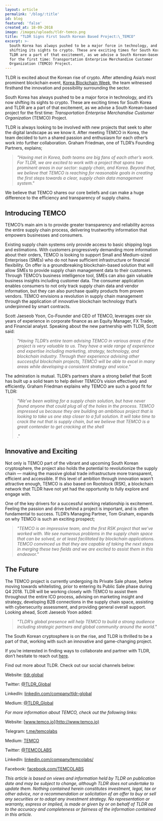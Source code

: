 ```yaml
---
layout: article
permalink: '/blog/:title'
id: blog
featured: 'false'
created_at: 18-09-2018
image: /images/uploads/tldr-temco.png
title: "TLDR Signs First South Korean Based Project:\_TEMCO"
excerpt: >-
  South Korea has always pushed to be a major force in technology, and it's now
  shifting its sights to crypto. These are exciting times for South Korea and
  TLDR are a part of that excitement, as we advise a South Korean-based project
  for the first time: Transportation Enterprise Merchandise Customer
  Organization (TEMCO) Project.
---
```

TLDR is excited about the Korean rise of crypto. After attending Asia’s most prominent blockchain event, [Korea Blockchain Week](https://koreablockchainweek.com/), the team witnessed firsthand the innovation and possibility surrounding the sector.

South Korea has always pushed to be a major force in technology, and it’s now shifting its sights to crypto. These are exciting times for South Korea and TLDR are a part of that excitement, as we advise a South Korean-based project for the first time: _Transportation Enterprise Merchandise Customer Organization_ (TEMCO) Project.

TLDR is always looking to be involved with new projects that seek to alter the digital landscape as we know it. After meeting TEMCO in Korea, the team decided to turn a shared passion and enthusiasm for each other’s work into further collaboration. Graham Friedman, one of TLDR’s Founding Partners, explains;

> _"Having met in Korea, both teams are big fans of each other’s work. For TLDR, we are excited to work with a project that spans two prominent areas in our sector: supply chain, and Korea. Beyond that, we believe that TEMCO is reaching for reasonable goals in creating the first steps towards a clear, supply chain data management system."_

We believe that TEMCO shares our core beliefs and can make a huge difference to the efficiency and transparency of supply chains.

## Introducing TEMCO

TEMCO’s main aim is to provide greater transparency and reliability across the entire supply chain process, delivering trustworthy information that empowers businesses and consumers.

Existing supply chain systems only provide access to basic shipping logs and estimations. With customers progressively demanding more information about their orders, TEMCO is looking to support Small and Medium-sized Enterprises (SMEs) who do not have sufficient infrastructure or financial flexibility. On offer is a groundbreaking blockchain-based solution that will allow SMEs to provide supply chain management data to their customers. Through TEMCO’s business intelligence tool, SMEs can also gain valuable business insights including customer data. The consumer application enables consumers to not only track supply chain data and vendor information, but they can also purchase quality products from proven vendors. TEMCO envisions a revolution in supply chain management through the application of innovative blockchain technology that’s underpinned by smart contracts.

Scott Jaeseob Yoon, Co-Founder and CEO of TEMCO, leverages over six years of experience in corporate finance as an Equity Manager, FX Trader, and Financial analyst. Speaking about the new partnership with TLDR, Scott said:

> _"Having TLDR’s entire team advising TEMCO in various areas of the project is very valuable to us. They have a wide range of experience and expertise including marketing, strategy, technology, and blockchain industry. Through their experience advising other successful blockchain projects, TEMCO will be able to excel in many areas while developing a consistent strategy and voice."_

The admiration is mutual. TLDR’s partners share a strong belief that Scott has built up a solid team to help deliver TEMCO’s vision effectively and efficiently. Graham Friedman explains why TEMCO are such a good fit for TLDR:

> _"We’ve been waiting for a supply chain solution, but have never found anyone that could plug all of the holes in the process. TEMCO impressed us because they are building an ambitious project that is looking to take us one step closer to a full solution. It will take time to crack the nut that is supply chain, but we believe that TEMCO is a great contender to get cracking at the shell_
>
> ."

## Innovative and Exciting

Not only is TEMCO part of the vibrant and upcoming South Korean cryptosphere, the project also holds the potential to revolutionize the supply chain — making the massive global trade infrastructure more transparent, efficient and accessible. If this level of ambition through innovation wasn’t attractive enough, TEMCO is also based on Rootstock (RSK), a blockchain network that TLDR have not yet had the opportunity to fully explore and engage with.

One of the key drivers for a successful working relationship is excitement. Feeling the passion and drive behind a project is important, and is often fundamental to success. TLDR’s Managing Partner, Tom Graham, expands on why TEMCO is such an exciting prospect;

> _"TEMCO is an impressive team, and the first RSK project that we’ve worked with. We see numerous problems in the supply chain space that can be solved, or at least facilitated by blockchain applications. TEMCO convinced us that they are capable of taking the next steps in merging these two fields and we are excited to assist them in this endeavor."_

## The Future

The TEMCO project is currently undergoing its Private Sale phase, before moving towards whitelisting, prior to entering its Public Sale phase during Q4 2018. TLDR will be working closely with TEMCO to assist them throughout the entire ICO process, advising on marketing insight and strategy, developing B2B connections in the supply chain space, assisting with cybersecurity assessment, and providing general overall support. Looking ahead, Scott Jaeseob Yoon added:

> _"TLDR’s global presence will help TEMCO to build a strong audience including strategic partners and global community around the world."_

The South Korean cryptosphere is on the rise, and TLDR is thrilled to be a part of that, working with such an innovative and game-changing project.

If you’re interested in finding ways to collaborate and partner with TLDR, don’t hesitate to reach out [here](https://tldr.global/contact).

Find out more about TLDR. Check out our social channels below:

Website: [tldr.global](https://tldr.global/)

Twitter: [@TLDR_Global](https://twitter.com/TLDR_Global)

LinkedIn: [linkedin.com/company/tldr-global](https://www.linkedin.com/company/tldr-global/)

Medium: [@TLDR_Global](https://medium.com/@TLDR_Global)

_For more information about TEMCO, check out the following links:_

Website: [www.temco.io](http://www.temco.io)

Telegram: [t.me/temcolabs](https://t.me/temcolabs)

Medium: [TEMCO](https://medium.com/u/9ce12eca947a)

Twitter: [@TEMCOLABS](https://twitter.com/TEMCOLABS)

LinkedIn: [linkedin.com/company/temcolabs/](https://www.linkedin.com/company/temcolabs/)

Facebook: [facebook.com/TEMCOLABS](https://www.facebook.com/TEMCOLABS)



_This article is based on views and information held by TLDR on publication date and may be subject to change, although TLDR does not undertake to update them. Nothing contained herein constitutes investment, legal, tax or other advice, nor a recommendation or solicitation of an offer to buy or sell any securities or to adopt any investment strategy. No representation or warranty, express or implied, is made or given by or on behalf of TLDR as to the accuracy and completeness or fairness of the information contained in this article._
